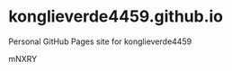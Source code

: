 # konglieverde4459.github.io
Personal GitHub Pages site for konglieverde4459



















































mNXRY
